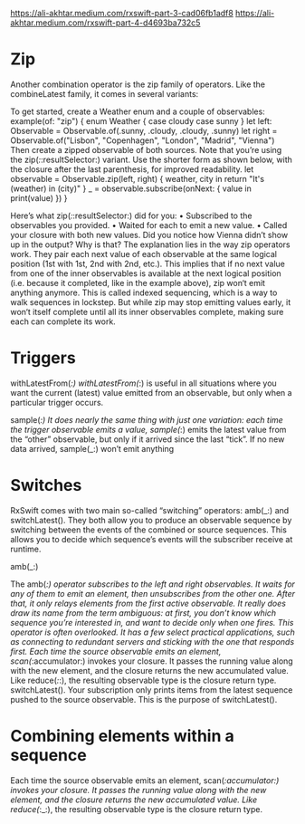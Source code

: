  https://ali-akhtar.medium.com/rxswift-part-3-cad06fb1adf8
https://ali-akhtar.medium.com/rxswift-part-4-d4693ba732c5

# Zip
Another combination operator is the zip family of operators. Like the combineLatest family, it comes in several variants:

To get started, create a Weather enum and a couple of observables:
example(of: "zip") {
  enum Weather {
case cloudy
case sunny }
  let left: Observable<Weather> = Observable.of(.sunny, .cloudy, .cloudy,
.sunny)
  let right = Observable.of("Lisbon", "Copenhagen", "London", "Madrid",
"Vienna")
Then create a zipped observable of both sources. Note that you’re using the zip(_:_:resultSelector:) variant. Use the shorter form as shown below, with the closure after the last parenthesis, for improved readability.
let observable = Observable.zip(left, right) { weather, city in
    return "It's \(weather) in \(city)"
  }
  _ = observable.subscribe(onNext: { value in
    print(value)
}) }
  
Here’s what zip(_:_:resultSelector:) did for you:
• Subscribed to the observables you provided.
• Waited for each to emit a new value.
• Called your closure with both new values.
Did you notice how Vienna didn’t show up in the output? Why is that?
The explanation lies in the way zip operators work. They pair each next value of each observable at the same logical position (1st with 1st, 2nd with 2nd, etc.). This implies that if no next value from one of the inner observables is available at the next logical position (i.e. because it completed, like in the example above), zip won‘t emit anything anymore. This is called indexed sequencing, which is a way to walk sequences in lockstep. But while zip may stop emitting values early, it won‘t itself complete until all its inner observables complete, making sure each can complete its work.

# Triggers

withLatestFrom(_:)
withLatestFrom(_:) is useful in all situations where you want the current (latest) value emitted from an observable, but only when a particular trigger occurs.

sample(_:)
It does nearly the same thing with just one variation: each time the trigger observable emits a value, sample(_:) emits the latest value from the “other” observable, but only if it arrived since the last “tick”. If no new data arrived, sample(_:) won’t emit anything

# Switches
RxSwift comes with two main so-called “switching” operators: amb(_:) and switchLatest(). They both allow you to produce an observable sequence by switching between the events of the combined or source sequences. This allows you to decide which sequence’s events will the subscriber receive at runtime.

amb(_:)

The amb(_:) operator subscribes to the left and right observables. It waits for any of them to emit an element, then unsubscribes from the other one. After that, it only relays elements from the first active observable. It really does draw its name from the term ambiguous: at first, you don’t know which sequence you’re interested in, and want to decide only when one fires.
This operator is often overlooked. It has a few select practical applications, such as connecting to redundant servers and sticking with the one that responds first.
Each time the source observable emits an element, scan(_:accumulator:) invokes your closure. It passes the running value along with the new element, and the closure returns the new accumulated value.
Like reduce(_:_:), the resulting observable type is the closure return type.
switchLatest().
Your subscription only prints items from the latest sequence pushed to the source observable. This is the purpose of switchLatest().

# Combining elements within a sequence
Each time the source observable emits an element, scan(_:accumulator:) invokes your closure. It passes the running value along with the new element, and the closure returns the new accumulated value.
Like reduce(_:_:), the resulting observable type is the closure return type.

